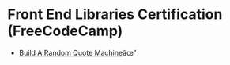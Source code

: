 # Front End Libraries Certification (FreeCodeCamp)

- [Build A Random Quote Machine](https://codepen.io/SyedAleemHussain/full/QWWzJYw)âœ”
